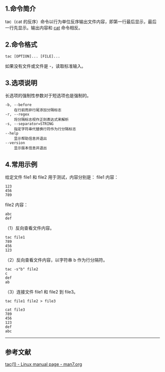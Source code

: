## 1.命令简介
tac（cat 的反序）命令以行为单位反序输出文件内容，即第一行最后显示，最后一行先显示。输出内容和 [cat](https://dablelv.blog.csdn.net/article/details/78569737) 命令相反。
## 2.命令格式
```
tac [OPTION]... [FILE]...
```
如果没有文件或文件是 -，读取标准输入。
## 3.选项说明
长选项的强制性参数对于短选项也是强制的。
```
-b, --before
	在行前而非行尾添加分隔标志
-r, --regex
 	将分隔标志视作正则表达式来解析
-s, --separator=STRING
  	指定字符串代替换行符作为行分隔标志
--help
 	显示帮助信息并退出
--version
 	显示版本信息并退出
```
## 4.常用示例
给定文件 file1 和 file2 用于测试，内容分别是：
file1 内容：
```
123
456
789
```
file2 内容：
```
abc
def
```
（1）反向查看文件内容。
```
tac file1
789
456
123
```
（2）反向查看文件内容，以字符串 b 作为行分隔符。
```
tac -s"b" file2
c
def
ab
```
（3）连接文件 file1 和 file2 到 file3。
```
tac file1 file2 > file3

cat file3
789
456
123
def
abc
```

---
##  参考文献
[tac(1) - Linux manual page - man7.org](https://man7.org/linux/man-pages/man1/tac.1.html)

